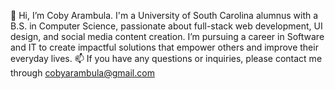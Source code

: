 👋 Hi, I’m Coby Arambula. I'm a University of South Carolina alumnus with a B.S. in Computer Science, passionate about full-stack web development, UI design, and social media content creation. I’m pursuing a career in Software and IT to create impactful solutions that empower others and improve their everyday lives.
📫 If you have any questions or inquiries, please contact me through cobyarambula@gmail.com
